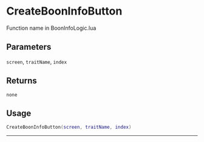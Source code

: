 # CreateBoonInfoButton
Function name in BoonInfoLogic.lua
## Parameters
`screen`, `traitName`, `index`
## Returns
`none`
## Usage
```lua
CreateBoonInfoButton(screen, traitName, index)
```
---
